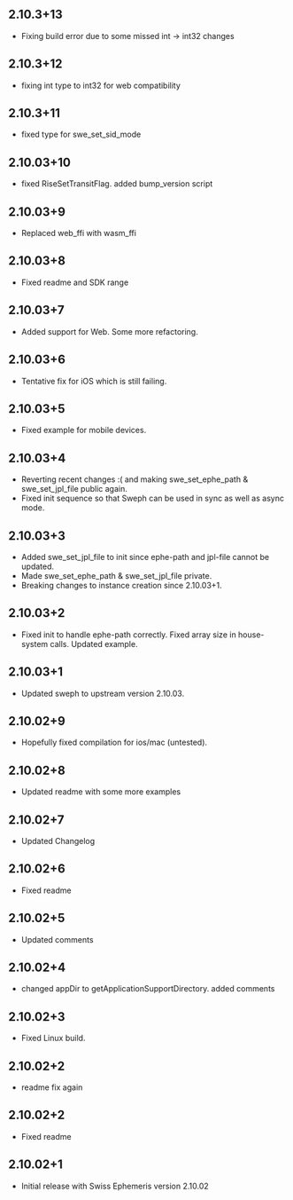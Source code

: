 ## 2.10.3+13

- Fixing build error due to some missed int -> int32 changes

## 2.10.3+12

- fixing int type to int32 for web compatibility

## 2.10.3+11

- fixed type for swe_set_sid_mode

## 2.10.03+10

- fixed RiseSetTransitFlag. added bump_version script

## 2.10.03+9

- Replaced web_ffi with wasm_ffi

## 2.10.03+8

- Fixed readme and SDK range

## 2.10.03+7

- Added support for Web. Some more refactoring.

## 2.10.03+6

- Tentative fix for iOS which is still failing.

## 2.10.03+5

- Fixed example for mobile devices.

## 2.10.03+4

- Reverting recent changes :( and making swe_set_ephe_path & swe_set_jpl_file public again.
- Fixed init sequence so that Sweph can be used in sync as well as async mode.

## 2.10.03+3

- Added swe_set_jpl_file to init since ephe-path and jpl-file cannot be updated.
- Made swe_set_ephe_path & swe_set_jpl_file private.
- Breaking changes to instance creation since 2.10.03+1.

## 2.10.03+2

- Fixed init to handle ephe-path correctly. Fixed array size in house-system calls. Updated example.

## 2.10.03+1

- Updated sweph to upstream version 2.10.03.

## 2.10.02+9

- Hopefully fixed compilation for ios/mac (untested).

## 2.10.02+8

- Updated readme with some more examples

## 2.10.02+7

- Updated Changelog

## 2.10.02+6

- Fixed readme

## 2.10.02+5

- Updated comments

## 2.10.02+4

- changed appDir to getApplicationSupportDirectory. added comments

## 2.10.02+3

- Fixed Linux build.

## 2.10.02+2

- readme fix again

## 2.10.02+2

- Fixed readme

## 2.10.02+1

- Initial release with Swiss Ephemeris version 2.10.02
